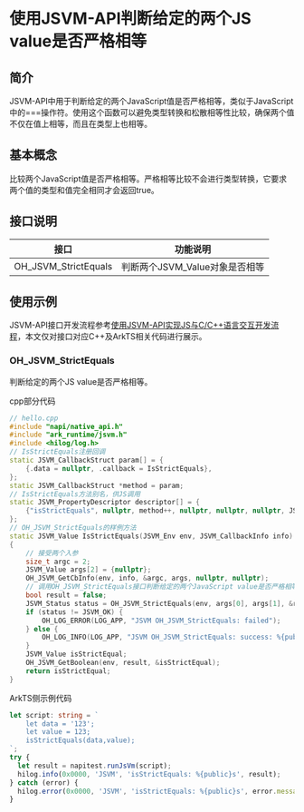 # 使用JSVM-API判断给定的两个JS value是否严格相等

## 简介

JSVM-API中用于判断给定的两个JavaScript值是否严格相等，类似于JavaScript中的===操作符。使用这个函数可以避免类型转换和松散相等性比较，确保两个值不仅在值上相等，而且在类型上也相等。

## 基本概念

比较两个JavaScript值是否严格相等。严格相等比较不会进行类型转换，它要求两个值的类型和值完全相同才会返回true。

## 接口说明

| 接口                       | 功能说明                            |
|----------------------------|-------------------------------------|
| OH_JSVM_StrictEquals         | 判断两个JSVM_Value对象是否相等 |

## 使用示例

JSVM-API接口开发流程参考[使用JSVM-API实现JS与C/C++语言交互开发流程](use-jsvm-process.md)，本文仅对接口对应C++及ArkTS相关代码进行展示。

### OH_JSVM_StrictEquals

判断给定的两个JS value是否严格相等。

cpp部分代码

```cpp
// hello.cpp
#include "napi/native_api.h"
#include "ark_runtime/jsvm.h"
#include <hilog/log.h>
// IsStrictEquals注册回调
static JSVM_CallbackStruct param[] = {
    {.data = nullptr, .callback = IsStrictEquals},
};
static JSVM_CallbackStruct *method = param;
// IsStrictEquals方法别名，供JS调用
static JSVM_PropertyDescriptor descriptor[] = {
    {"isStrictEquals", nullptr, method++, nullptr, nullptr, nullptr, JSVM_DEFAULT},
};
// OH_JSVM_StrictEquals的样例方法
static JSVM_Value IsStrictEquals(JSVM_Env env, JSVM_CallbackInfo info)
{
    // 接受两个入参
    size_t argc = 2;
    JSVM_Value args[2] = {nullptr};
    OH_JSVM_GetCbInfo(env, info, &argc, args, nullptr, nullptr);
    // 调用OH_JSVM_StrictEquals接口判断给定的两个JavaScript value是否严格相等
    bool result = false;
    JSVM_Status status = OH_JSVM_StrictEquals(env, args[0], args[1], &result);
    if (status != JSVM_OK) {
        OH_LOG_ERROR(LOG_APP, "JSVM OH_JSVM_StrictEquals: failed");
    } else {
        OH_LOG_INFO(LOG_APP, "JSVM OH_JSVM_StrictEquals: success: %{public}d", result);
    }
    JSVM_Value isStrictEqual;
    OH_JSVM_GetBoolean(env, result, &isStrictEqual);
    return isStrictEqual;
}
```

ArkTS侧示例代码

```ts
let script: string = `
    let data = '123';
    let value = 123;
    isStrictEquals(data,value);
`;
try {
  let result = napitest.runJsVm(script);
  hilog.info(0x0000, 'JSVM', 'isStrictEquals: %{public}s', result);
} catch (error) {
  hilog.error(0x0000, 'JSVM', 'isStrictEquals: %{public}s', error.message);
}
```
